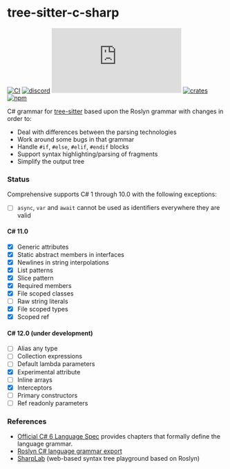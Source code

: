 # tree-sitter-c-sharp

[![CI][ci]](https://github.com/tree-sitter/tree-sitter-c-sharp/actions/workflows/ci.yml)
[![discord][discord]](https://discord.gg/w7nTvsVJhm)
[![matrix][matrix]](https://matrix.to/#/#tree-sitter-chat:matrix.org)
[![crates][crates]](https://crates.io/crates/tree-sitter-c-sharp)
[![npm][npm]](https://www.npmjs.com/package/tree-sitter-c-sharp)

C# grammar for [tree-sitter](https://github.com/tree-sitter/tree-sitter) based upon the Roslyn grammar with changes in order to:

- Deal with differences between the parsing technologies
- Work around some bugs in that grammar
- Handle `#if`, `#else`, `#elif`, `#endif` blocks
- Support syntax highlighting/parsing of fragments
- Simplify the output tree

### Status

Comprehensive supports C# 1 through 10.0 with the following exceptions:

- [ ] `async`, `var` and `await` cannot be used as identifiers everywhere they are valid

#### C# 11.0

- [x] Generic attributes
- [x] Static abstract members in interfaces
- [x] Newlines in string interpolations
- [x] List patterns
- [x] Slice pattern
- [x] Required members
- [x] File scoped classes
- [ ] Raw string literals
- [x] File scoped types
- [x] Scoped ref

#### C# 12.0 (under development)

- [ ] Alias any type
- [ ] Collection expressions
- [ ] Default lambda parameters
- [x] Experimental attribute
- [ ] Inline arrays
- [x] Interceptors
- [ ] Primary constructors
- [ ] Ref readonly parameters

### References

- [Official C# 6 Language Spec](https://github.com/dotnet/csharplang/blob/master/spec/) provides chapters that formally define the language grammar.
- [Roslyn C# language grammar export](https://github.com/dotnet/roslyn/blob/master/src/Compilers/CSharp/Portable/Generated/CSharp.Generated.g4)
- [SharpLab](https://sharplab.io) (web-based syntax tree playground based on Roslyn)

[ci]: https://img.shields.io/github/actions/workflow/status/tree-sitter/tree-sitter-c-sharp/ci.yml?logo=github&label=CI
[discord]: https://img.shields.io/discord/1063097320771698699?logo=discord&label=discord
[matrix]: https://img.shields.io/matrix/tree-sitter-chat%3Amatrix.org?logo=matrix&label=matrix
[npm]: https://img.shields.io/npm/v/tree-sitter-c-sharp?logo=npm
[crates]: https://img.shields.io/crates/v/tree-sitter-c-sharp?logo=rust
